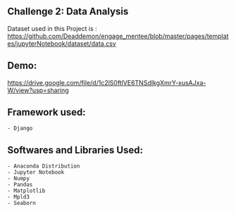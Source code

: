 ## Challenge 2: Data Analysis 

 

Dataset used in this Project is :
https://github.com/Deaddemon/engage_mentee/blob/master/pages/templates/jupyterNotebook/dataset/data.csv

## Demo:  

https://drive.google.com/file/d/1c2lS0ftlVE6TNSdIkgXmrY-xusAJxa-W/view?usp=sharing
 
 

## Framework used:
    - Django
 
  
## Softwares and Libraries Used:

    - Anaconda Distribution
	- Jupyter Notebook
	- Numpy
	- Pandas
	- Matplotlib
    - Mpld3
	- Seaborn
 
 

